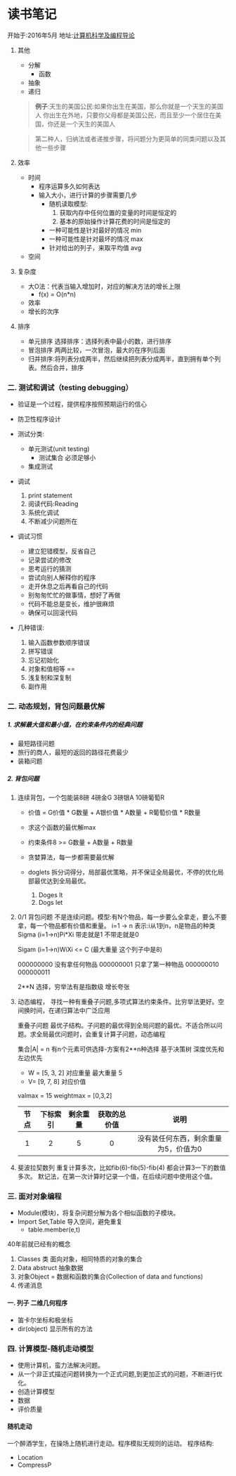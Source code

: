 # 读书笔记
开始于:2016年5月
地址:[计算机科学及编程导论](http://open.163.com/special/opencourse/bianchengdaolun.html)

1. 其他
	+ 分解
		+ 函数	
	+ 抽象
	+ 递归
	
	>**例子**:天生的美国公民:如果你出生在美国，那么你就是一个天生的美国人
	你出生在外地，只要你父母都是美国公民，而且至少一个居住在美国，你还是一个天生的美国人

	>第二种人，归纳法或者递推步骤，将问题分为更简单的同类问题以及其他一些步骤

2. 效率
	+ 时间 
		+ 程序运算多久如何表达
		+ 输入大小，进行计算的步骤需要几步
			+ 随机读取模型: 
				1. 获取内存中任何位置的变量的时间是恒定的
				2. 基本的原始操作计算花费的时间是恒定的
			+ 一种可能性是针对最好的情况 min
			+ 一种可能性是针对最坏的情况 max
			+ 针对给出的列子，来取平均值 avg
	+ 空间

3. 复杂度
	+ 大O法：代表当输入增加时，对应的解决方法的增长上限
		+ f(x) = O(n*n)
	+ 效率
	+ 增长的次序

3. 排序
	+ 单元排序 选择排序：选择列表中最小的数，进行排序
	+ 冒泡排序 两两比较，一次冒泡，最大的在序列后面
	+ 归并排序:将列表分成两半，然后继续把列表分成两半，直到拥有单个列表。然后合并，排序


### 二. 测试和调试（testing debugging）
+ 验证是一个过程，提供程序按照预期运行的信心
+ 防卫性程序设计
+ 测试分类:
	+ 单元测试(unit testing)
		+ 测试集合 必须足够小 	
	+ 集成测试
+ 调试
	1. print statement
	2. 阅读代码:Reading
	3. 系统化调试
	4. 不断减少问题所在 

+ 调试习惯
	+ 建立犯错模型，反省自己
	+ 记录尝试的修改
	+ 思考运行的猜测
	+ 尝试向别人解释你的程序
	+ 走开休息之后再看自己的代码
	+ 别匆匆忙忙的做事情，想好了再做
	+ 代码不能总是变长，维护很麻烦
	+ 确保可以回滚代码
	
+ 几种错误:
	1. 输入函数参数顺序错误
	2. 拼写错误
	3. 忘记初始化
	4. 对象和值相等 ==
	5. 浅复制和深复制
	6. 副作用

### 二. 动态规划，背包问题最优解
#####  1. 求解最大值和最小值，在约束条件内的经典问题
+ 最短路径问题  	
+ 旅行的商人，最短的返回的路径花费最少
+ 装箱问题

##### 2. 背包问题
1. 连续背包，一个包能装8磅 
   4磅金G 3磅银A 10磅葡萄R
   + 价值 = G价值 * G数量 + A银价值 * A数量 + R葡萄价值 * R数量
   + 求这个函数的最优解max
   + 约束条件8 >= G数量 + A数量 + R数量
   + 贪婪算法，每一步都需要最优解

   + doglets 拆分词得分，局部最优策略，并不保证全局最优，不停的优化局部最优达到全局最优。
   		1. Doges lt
   		2. Dogs let 

2. 0/1 背包问题 不是连续问题。模型:有N个物品，每一步要么全拿走，要么不要拿，每一个物品都有价值和重量。
	i=1 -> n 表示:i从1到n，n是物品的种类
	Sigma (i=1->n)Pi*Xi	带走就是1 不带走就是0
	
	Sigam (i=1->n)WiXi <= C (最大重量 这个列子中是8)
	
	000000000 没有拿任何物品
	000000001 只拿了第一种物品
	000000010
	000000011
	
	2**N 选择，穷举法有是指数级 增长夸张

3. 动态编程，
	寻找一种有重叠子问题,多项式算法约束条件。比穷举法更好。空间换时间，在递归算法中广泛应用
	
	重叠子问题
	最优子结构。子问题的最优得到全局问题的最优。不适合所以问题。求全局最优问题时，会重复计算子问题，动态编程
	
	集合|A| = n 有n个元素可供选择-方案有2**n种选择
	基于决策树 深度优先和左边优先
	+ W = [5, 3, 2] 对应重量 最大重量 5
	+ V=  [9, 7, 8] 对应价值
	
	valmax = 15 weightmax = [0,3,2]

	
	| 节点   | 下标索引 | 剩余重量  | 获取的总价值 | 说明 |
	| :----:| :------:| :------: | :-----: | :-----:|
	| 1  	  | 2 			|  5   | 0|没有装任何东西，剩余重量为5，价值为0|
		
4. 斐波拉契数列
	重复计算多次，比如fib(6)-fib(5)-fib(4) 都会计算3一下的数值多次。
	默记法，在第一次计算时记录一个值，在后续问题中使用这个值。

	
### 三. 面对对象编程
+ Module(模块)，将复杂问题分解为各个相似函数的子模块。
+ Import Set,Table 导入空间，避免重复
	+ table.member(e,t)

40年前就已经有的概念

1. Classes 类 面向对象，相同特质的对象的集合
2. Data abstruct 抽象数据
3. 对象Object = 数据和函数的集合(Collection of data and functions)
4. 传递消息

#### 一. 列子 二维几何程序
+ 笛卡尔坐标和极坐标
+ dir(object) 显示所有的方法

### 四. 计算模型-随机走动模型
+ 使用计算机，蛮力法解决问题。
+ 从一个非正式描述问题转换为一个正式问题,到更加正式的问题，不断进行优化。
+ 创造计算模型
+ 数据
+ 评价质量

#### 随机走动
一个醉酒学生，在操场上随机进行走动。程序模拟无规则的运动。
程序结构:
+ Location
+ CompressP

